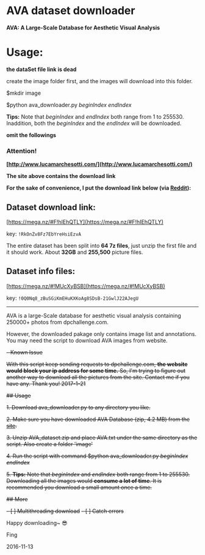 # AVA dataset downloader

**AVA: A Large-Scale Database for Aesthetic Visual Analysis**

# Usage:

**the dataSet file link is dead**

create the image folder first, and the images will download into this folder.

$mkdir image

$python ava_downloader.py *beginIndex endIndex*

**Tips:** Note that *beginIndex* and *endIndex* both range from 1 to 255530. Inaddition, both the *beginIndex* and the *endIndex* will be downloaded.

**omit the followings**


### Attention!
**[http://www.lucamarchesotti.com/](http://www.lucamarchesotti.com/)**

**The site above contains the download link**

**For the sake of convenience, I put the download link below (via [Reddit](https://redd.it/5sa3ag)):**

## Dataset download link: 

[https://mega.nz/#F!hIEhQTLY](https://mega.nz/#F!hIEhQTLY) 
  
key: `!RkOnZv8Fz7EbYreHsiEzvA`
  
The entire dataset has been split into **64 7z files**, just unzip the first file and it should work. About **32GB** and **255,500** picture files.

## Dataset info files: 

[https://mega.nz/#!MUcXyBSB](https://mega.nz/#!MUcXyBSB) 

key: `!0Q0Nq8_zBuSGiKmEHuKXKoAg8SDsB-21GwlJ22AJegU`
  

---
AVA is a large-Scale database for aesthetic visual analysis containing 250000+ photos from dpchallenge.com.

However, the downloaded pakage only contains image list and annotations. You may need the script to download AVA images from website.

~~- Known Issue~~

~~With this script keep sending requests to dpchallenge.com, **the website would block your ip address for some time.**
So, I'm trying to figure out another way to download all the pictures from the site.
Contact me if you have any. Thank you!
2017-1-21~~

~~## Usage~~

~~1. Download ava_downloader.py to any directory you like.~~

~~2. Make sure you have downloaded AVA Database (zip, 4.2 MB) from the [site](http://www.lucamarchesotti.com/ava/download/start_download.html).~~

~~3. Unzip AVA_dataset.zip and place AVA.txt under the same directory as the script. Also create a folder 'image'~~

~~4. Run the script with command $python ava_downloader.py *beginIndex endIndex*~~

~~5. **Tips:** Note that *beginIndex* and *endIndex* both range from 1 to 255530. Downloading all the images would **consume a lot of time**. It is recommended you download a small amount once a time.~~

~~## More~~

~~- [ ] Multithreading download~~
~~- [ ] Catch errors~~

Happy downloading~ :sunglasses:

Fing

2016-11-13
